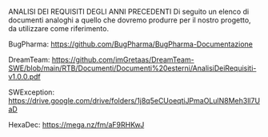 ANALISI DEI REQUISITI DEGLI ANNI PRECEDENTI
Di seguito un elenco di documenti analoghi a quello che dovremo produrre per il nostro progetto, da utilizzare come riferimento.

BugPharma:
https://github.com/BugPharma/BugPharma-Documentazione

DreamTeam:
https://github.com/imGretaas/DreamTeam-SWE/blob/main/RTB/Documenti/Documenti%20esterni/AnalisiDeiRequisiti-v1.0.0.pdf

SWException:
https://drive.google.com/drive/folders/1j8q5eCUoeqtiJPmaOLulN8Meh3ll7UaD

HexaDec:
https://mega.nz/fm/aF9RHKwJ

